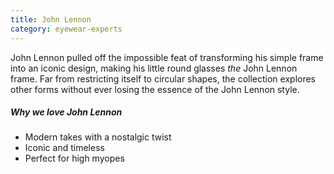 ```yaml
---
title: John Lennon
category: eyewear-experts
---
```


<div class="employee-heading">
John Lennon pulled off the impossible feat of transforming his simple frame into an iconic design, making his little round glasses <i>the</i> John Lennon frame. Far from restricting itself to circular shapes, the collection explores other forms without ever losing the essence of the John Lennon style.
</div>

##### Why we love John Lennon

- Modern takes with a nostalgic twist
- Iconic and timeless
- Perfect for high myopes
